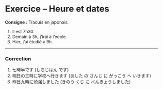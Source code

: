 # Exercice – Heure et dates

**Consigne :** Traduis en japonais.

1. Il est 7h30.  
2. Demain à 3h, j’irai à l’école.  
3. Hier, j’ai étudié à 9h.  

---

### Correction
1. 七時半です (しちじはん です)  
2. 明日の三時に学校へ行きます (あした の さんじ に がっこう へ いきます)  
3. 昨日九時に勉強しました (きのう くじ に べんきょうしました)
